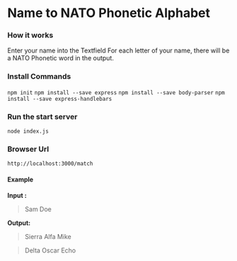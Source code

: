# Name to NATO Phonetic Alphabet

### How it works
Enter your name into the Textfield
For each letter of your name, there will
be a NATO Phonetic word in the output.

### Install Commands
`npm init`
`npm install --save express`
`npm install --save body-parser`
`npm install --save express-handlebars`

### Run the start server
`node index.js`

### Browser Url
`http://localhost:3000/match`

#### Example
**Input :**
> Sam Doe


**Output:**
> Sierra
> Alfa
> Mike

> Delta
> Oscar
> Echo
